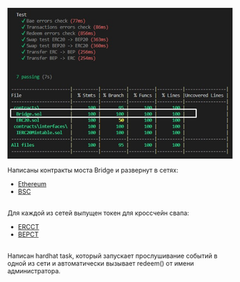 ![Покрытие тестов](images/img_coverage.jpg) <br>

Написаны контракты моста Bridge и развернут в сетях:
* [Ethereum](https://rinkeby.etherscan.io/address/0x15502D439C673f295fc4e036418d101C5Bfc0182) <br>
* [BSC](https://testnet.bscscan.com/address/0x9c3AAE82FDF24bA8221E61516DE58803AA04d5a5) <br> <br>

Для каждой из сетей выпущен токен для кроссчейн свапа: <br>
* [ERCCT](https://rinkeby.etherscan.io/token/0x50B5bD066041b750ae4f0c578D1a60347F47Ab24) <br>
* [BEPCT](https://testnet.bscscan.com/token/0xd4813D166793c3B61903082e19DE30b3Eb3cd078) <br><br>

Написан hardhat task, который запускает прослушивание событий в одной из сети и автоматически вызывает redeem() от имени администратора.